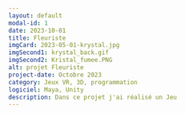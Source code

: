 ```yaml
---
layout: default
modal-id: 1
date: 2023-10-01
title: Fleuriste
imgCard: 2023-05-01-krystal.jpg
imgSecond1: krystal_back.gif
imgSecond2: Kristal_fumee.PNG
alt: projet Fleuriste
project-date: Octobre 2023
category: Jeux VR, 3D, programmation
logiciel: Maya, Unity
description: Dans ce projet j'ai réalisé un Jeu
---
```

